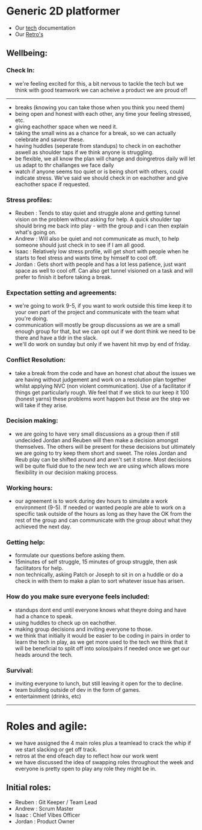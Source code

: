 # Generic 2D platformer

- Our [tech](/documentation/Tech.md) documentation
- Our [Retro's](/documentation/Retros.md)

## Wellbeing:

### Check In:
- we're feeling excited for this, a bit nervous to tackle the tech but we think with good teamwork we can acheive a product we are proud of!

---

- breaks (knowing you can take those when you think you need them)
- being open and honest with each other, any time your feeling stressed, etc.
- giving eachother space when we need it.
- taking the small wins as a chance for a break, so we can actually celebrate and savour these.
- having huddles (seperate from standups) to check in on eachother aswell as shoulder taps if we think anyone is struggling.
- be flexible, we all know the plan will change and doingretros daily will let us adapt to thr challanges we face daily
- watch if anyone seems too quiet or is being short with others, could indicate stress. We've said we should check in on eachother and give eachother space if requested.

### Stress profiles:
- Reuben : Tends to stay quiet and struggle alone and getting tunnel vision on the problem without asking for help. A quick shoulder tap should bring me back into play - with the group and i can then explain what's going on.
- Andrew : Will also be quiet and not communicate as much, to help someone should just check in to see if I am all good.
- Isaac : Relatively low stress profile, will get short with people when he starts to feel stress and wants time by himself to cool off.
- Jordan : Gets short with people and has a lot less patience, just want space as well to cool off. Can also get tunnel visioned on a task and will prefer to finish it before taking a break.

### Expectation setting and agreements:
- we're going to work 9-5, if you want to work outside this time keep it to your own part of the project and communicate with the team what you're doing.
- communication will mostly be group discussions as we are a small enough group for that, but we can opt out if we dont think we need to be there and have a tldr in the slack.
- we'll do work on sunday but only if we havent hit mvp by end of friday.

### Conflict Resolution: 
- take a break from the code and have an honest chat about the issues we are having without judgement and work on a resolution plan together whilst applying NVC (non violent communication). Use of a facilitator if things get particularly rough. We feel that if we stick to our keep it 100 (honest yarns) these problems wont happen but these are the step we will take if they arise.

### Decision making: 
- we are going to have very small discussions as a group then if still undecided Jordan and Reuben will then make a decision amongst themselves. The others will be present for these decisions but ultimately we are going to try keep them short and sweet. The roles Jordan and Reub play can be shifted around and aren't set it stone. Most decisions will be quite fluid due to the new tech we are using which allows more flexibility in our decision making process.

### Working hours: 
- our agreement is to work during dev hours to simulate a work environment (9-5). If needed or wanted people are able to work on a specific task outside of the hours as long as they have the OK from the rest of the group and can communicate with the group about what they achieved the next day.

### Getting help:
- formulate our questions before asking them.
- 15minutes of self struggle, 15 minutes of group struggle, then ask facilitators for help.
- non technically, asking Patch or Joseph to sit in on a huddle or do a check in with them to make a plan to sort whatever issue has arisen.

### How do you make sure everyone feels included:
- standups dont end until everyone knows what theyre doing and have had a chance to speak.
- using huddles to check up on eachother.
- making group decisions and inviting everyone to those.
- we think that initially it would be easier to be coding in pairs in order to learn the tech in play, as we get more used to the tech we think that it will be beneficial to split off into solos/pairs
 if needed once we get our heads around the tech.

### Survival:
- inviting everyone to lunch, but still leaving it open for the to decline.
- team building outside of dev in the form of games.
- entertainment (drinks, etc)

---

# Roles and agile:
- we have assigned the 4 main roles plus a teamlead to crack the whip if we start slacking or get off track.
- retros at the end ofeach day to reflect how our work went
- we have discussed the idea of swapping roles throughout the week and everyone is pretty open to play any role they might be in.

## Initial roles:
- Reuben :  Git Keeper / Team Lead
- Andrew : Scrum Master
- Isaac : Chief Vibes Officer
- Jordan : Product Owner



